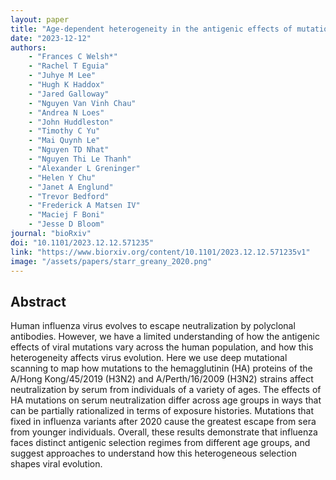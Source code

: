 ```yaml
---
layout: paper
title: "Age-dependent heterogeneity in the antigenic effects of mutations to influenza hemagglutinin"
date: "2023-12-12"
authors: 
    - "Frances C Welsh*"
    - "Rachel T Eguia"
    - "Juhye M Lee"
    - "Hugh K Haddox"
    - "Jared Galloway"
    - "Nguyen Van Vinh Chau"
    - "Andrea N Loes"
    - "John Huddleston"
    - "Timothy C Yu"
    - "Mai Quynh Le"
    - "Nguyen TD Nhat"
    - "Nguyen Thi Le Thanh"
    - "Alexander L Greninger"
    - "Helen Y Chu"
    - "Janet A Englund"
    - "Trevor Bedford"
    - "Frederick A Matsen IV"
    - "Maciej F Boni"
    - "Jesse D Bloom"
journal: "bioRxiv"
doi: "10.1101/2023.12.12.571235"
link: "https://www.biorxiv.org/content/10.1101/2023.12.12.571235v1"
image: "/assets/papers/starr_greany_2020.png"
---
```


## Abstract

Human influenza virus evolves to escape neutralization by polyclonal antibodies. However, we have a limited understanding of how the antigenic effects of viral mutations vary across the human population, and how this heterogeneity affects virus evolution. Here we use deep mutational scanning to map how mutations to the hemagglutinin (HA) proteins of the A/Hong Kong/45/2019 (H3N2) and A/Perth/16/2009 (H3N2) strains affect neutralization by serum from individuals of a variety of ages. The effects of HA mutations on serum neutralization differ across age groups in ways that can be partially rationalized in terms of exposure histories. Mutations that fixed in influenza variants after 2020 cause the greatest escape from sera from younger individuals. Overall, these results demonstrate that influenza faces distinct antigenic selection regimes from different age groups, and suggest approaches to understand how this heterogeneous selection shapes viral evolution.